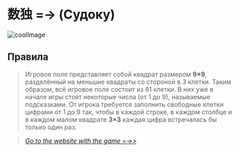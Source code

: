 # 数独 =-> **(Судоку)**



![coolImage](../sudokuGame/application/1626828169_14-kartinkin-com-p-yaponskii-flag-art-art-krasivo-14.jpg)

## **Правила**

> Игровое поле представляет собой квадрат размером **9×9**, разделённый на меньшие квадраты со стороной в 3 клетки. Таким образом, всё игровое поле состоит из 81 клетки. В них уже в начале игры стоят некоторые числа (от 1 до 9), называемые подсказками. От игрока требуется заполнить свободные клетки цифрами от 1 до 9 так, чтобы в каждой строке, в каждом столбце и в каждом малом квадрате **3×3** каждая цифра встречалась бы только один раз.

> [*Go to the website with the game =->>*](https://)

